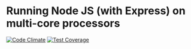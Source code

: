Running Node JS (with Express) on multi-core processors
=======================================================

[![Code Climate](https://codeclimate.com/github/andela-gukpere/multi-core-node-js-example/badges/gpa.svg)](https://codeclimate.com/github/andela-gukpere/multi-core-node-js-example) [![Test Coverage](https://codeclimate.com/github/andela-gukpere/multi-core-node-js-example/badges/coverage.svg)](https://codeclimate.com/github/andela-gukpere/multi-core-node-js-example/coverage)
